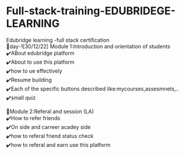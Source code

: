 # Full-stack-training-EDUBRIDEGE-LEARNING
Edubridge learning -full stack certification  
:round_pushpin:day-1[30/12/22] Module 1:Introduction and orientation of students  
   ✔️ABout edubridge platform  
   ✔️About to use this platform  
   ✔️how to ue effectively   
   ✔️Resume building  
   ✔️Each of the specific buttons described like:mycourses,assesmnets,..    
   ✔️small quiz   
   
   
 📍Module 2:Referal and session (LA)  
 ✔️How to refer friends   
 ✔️On side and carreer acadey side    
 ✔️how to referal friend status check    
 ✔️how to referal and earn use this platform    
 
